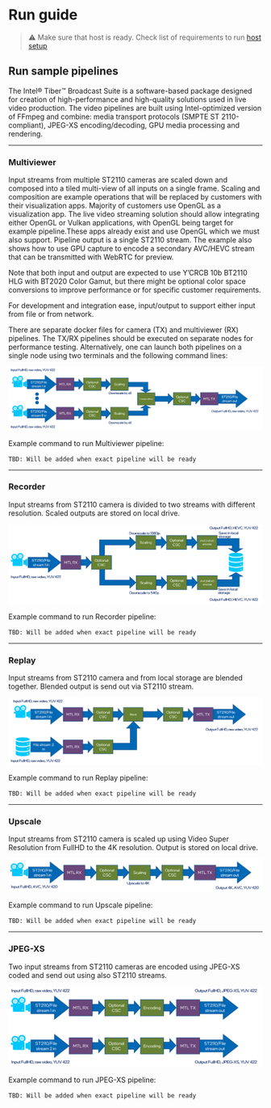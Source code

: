# Run guide

> ⚠️ Make sure that host is ready. Check list of requirements to run [host setup](build.md)


## Run sample pipelines

The Intel® Tiber™ Broadcast Suite is a software-based package designed for creation of high-performance and high-quality solutions used in live video production.
The video pipelines are built using Intel-optimized version of FFmpeg and combine: media transport protocols (SMPTE ST 2110-compliant), JPEG-XS encoding/decoding, GPU media processing and rendering.

---

### Multiviewer

Input streams from multiple ST2110 cameras are scaled down and composed into a tiled multi-view of all inputs on a single frame. Scaling and composition are example operations that will be replaced by customers with their visualization apps. Majority of customers use OpenGL as a visualization app. The live video streaming solution should allow integrating either OpenGL or Vulkan applications, with OpenGL being target for example pipeline.These apps already exist and use OpenGL which we must also support. Pipeline output is a single ST2110 stream. The example also shows how to use GPU capture to encode a secondary AVC/HEVC stream that can be transmitted with WebRTC for preview.

Note that both input and output are expected to use Y’CRCB 10b BT2110 HLG with BT2020 Color Gamut, but there might be optional color space conversions to improve performance or for specific customer requirements.

For development and integration ease, input/output to support either input from file or from network.

There are separate docker files for camera (TX) and multiviewer (RX) pipelines. The TX/RX pipelines should be executed on separate nodes for performance testing. Alternatively, one can launch both pipelines on a single node using two terminals and the following command lines:

![Multiviewer](../images/multiviewer.png)

Example command to run Multiviewer pipeline:
```
TBD: Will be added when exact pipeline will be ready
```
---
### Recorder

Input streams from ST2110 camera is divided to two streams with different resolution. Scaled outputs are stored on local drive.

![Recorder](../images/recorder.png)

Example command to run Recorder pipeline:
```
TBD: Will be added when exact pipeline will be ready
```
---
### Replay

Input streams from ST2110 camera and from local storage are blended together. Blended output is send out via ST2110 stream.

![Replay](../images/replay.png)

Example command to run Replay pipeline:
```
TBD: Will be added when exact pipeline will be ready
```
---
### Upscale

Input streams from ST2110 camera is scaled up using Video Super Resolution from FullHD to the 4K resolution. Output is stored on local drive.

![Upscale](../images/upscale.png)

Example command to run Upscale pipeline:
```
TBD: Will be added when exact pipeline will be ready
```
---
### JPEG-XS

Two input streams from ST2110 cameras are encoded using JPEG-XS coded and send out using also ST2110 streams.

![JPEG-XS](../images/jpeg_xs.png)

Example command to run JPEG-XS pipeline:
```
TBD: Will be added when exact pipeline will be ready
```

